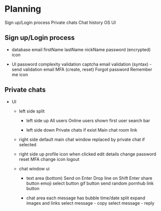 # Planning

Sign up/Login process
Private chats
Chat history
OS UI

## Sign up/Login process

- database
    email
    firstName
    lastName
    nickName
    password (encrypted)
    icon

- UI
    password complexity validation
    captcha
    email validation (syntax) - send validation email
    MFA (create, reset)
    Forgot password
    Remember me
    icon

## Private chats

- UI
    - left side split
        - left side up
            All users
            Online users shown first
            user search bar

        - left side down
            Private chats if exist
            Main chat room link

    - right side
        default main chat window
        replaced by private chat if selected

    - right side up
        profile icon
            when clicked
                edit details
                change password
                reset MFA
                change icon
                logout

    - chat window ui
        - text area (bottom)
            Send on Enter
            Drop line on Shift Enter
            share button
            emoji select button
            gif button
            send random pornhub link button

        - chat area
            each message has bubble
            time/date split
            expand images and links
            select message - copy
            select message - reply
